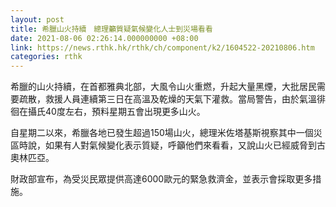 ```yaml
---
layout: post
title: 希臘山火持續　總理籲質疑氣候變化人士到災場看看
date: 2021-08-06 02:26:14.000000000 +08:00
link: https://news.rthk.hk/rthk/ch/component/k2/1604522-20210806.htm
categories: rthk
---
```


希臘的山火持續，在首都雅典北部，大風令山火重燃，升起大量黑煙，大批居民需要疏散，救援人員連續第三日在高溫及乾燥的天氣下灌救。當局警告，由於氣溫徘徊在攝氏40度左右，預料星期五會出現更多山火。

自星期二以來，希臘各地已發生超過150場山火，總理米佐塔基斯視察其中一個災區時說，如果有人對氣候變化表示質疑，呼籲他們來看看，又說山火已經威脅到古奧林匹亞。

財政部宣布，為受災民眾提供高達6000歐元的緊急救濟金，並表示會採取更多措施。
